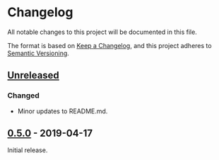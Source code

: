 # Changelog
All notable changes to this project will be documented in this file.

The format is based on [Keep a Changelog](https://keepachangelog.com/en/1.0.0/),
and this project adheres to [Semantic Versioning](https://semver.org/spec/v2.0.0.html).

## [Unreleased]
### Changed
- Minor updates to README.md.

## [0.5.0] - 2019-04-17
Initial release.

[Unreleased]: https://github.com/hippware/dawdle_db/compare/v0.5.0...HEAD
[0.5.0]: https://github.com/hippware/dawdle_db/releases/tag/v0.5.0
